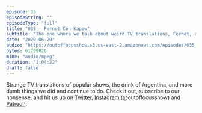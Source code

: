 ```yaml
---
episode: 35
episodeString: ""
episodeType: "full"
title: "035 - Fernet Con Kapow"
subtitle: "The one where we talk about weird TV translations, Fernet, and more stupid children" 
date: "2020-06-20"
audio: "https://outoffocusshow.s3.us-east-2.amazonaws.com/episodes/035_Fernet-Con-Kapow.mp3"
bytes: 61799026
mime: "audio/mpeg"
duration: "1:04:22"
draft: false
---
```


Strange TV translations of popular shows, the drink of Argentina, and more dumb things we did and continue to do. 
Check it out, subscribe to our nonsense, and hit us up on [Twitter][twit], [Instagram][insta] (\@outoffocusshow) and [Patreon][patreon].

[twit]: https://twitter.com/outoffocusshow
[insta]: https://instagram.com/outoffocusshow
[patreon]: https://www.patreon.com/outoffocusshow
